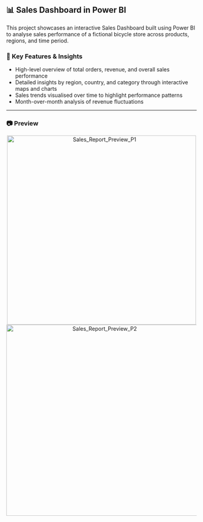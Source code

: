 ## 📊 Sales Dashboard in Power BI
This project showcases an interactive Sales Dashboard built using Power BI to analyse sales performance of a fictional bicycle store across products, regions, and time period.   

### 📌 Key Features & Insights   
- High-level overview of total orders, revenue, and overall sales performance   
- Detailed insights by region, country, and category through interactive maps and charts
- Sales trends visualised over time to highlight performance patterns
- Month-over-month analysis of revenue fluctuations

---

### 📷 Preview   
<div align="center">
<img width="500" alt="Sales_Report_Preview_P1" src="https://github.com/user-attachments/assets/913c46aa-6dfa-4043-a0b6-08c83cafbc2b" />
<img width="505" alt="Sales_Report_Preview_P2" src="https://github.com/user-attachments/assets/81fd6766-55d2-4cdd-b8fe-b17d06a4572a" />
</div>
